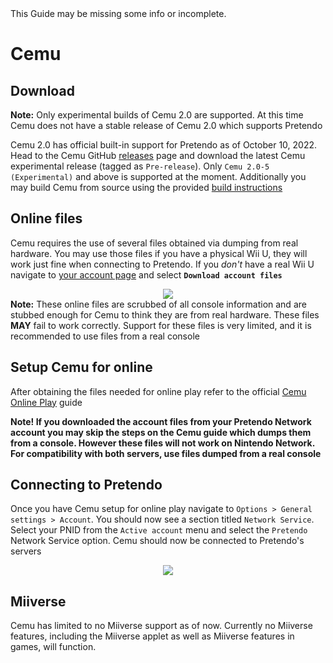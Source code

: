 <div class="tip green">This Guide may be missing some info or incomplete.</div>

# Cemu

## Download
<div class="tip red">
	<strong>Note:</strong>
	Only experimental builds of Cemu 2.0 are supported. At this time Cemu does not have a stable release of Cemu 2.0 which supports Pretendo
</div>

Cemu 2.0 has official built-in support for Pretendo as of October 10, 2022. Head to the Cemu GitHub [releases](https://github.com/cemu-project/Cemu/releases) page and download the latest Cemu experimental release (tagged as `Pre-release`). Only `Cemu 2.0-5 (Experimental)` and above is supported at the moment. Additionally you may build Cemu from source using the provided [build instructions](https://github.com/cemu-project/Cemu/blob/main/BUILD.md)

## Online files
Cemu requires the use of several files obtained via dumping from real hardware. You may use those files if you have a physical Wii U, they will work just fine when connecting to Pretendo. If you _don't_ have a real Wii U navigate to [your account page](/account) and select <strong>`Download account files`</strong>

<center><img src="/assets/images/docs/install/cemu/download-account-files.png"/></center>

<div class="tip red">
	<strong>Note:</strong>
	These online files are scrubbed of all console information and are stubbed enough for Cemu to think they are from real hardware. These files <strong>MAY</strong> fail to work correctly. Support for these files is very limited, and it is recommended to use files from a real console
</div>

## Setup Cemu for online
After obtaining the files needed for online play refer to the official [Cemu Online Play](https://cemu.cfw.guide/online-play.html) guide

<div class="tip">
	<strong>Note! If you downloaded the account files from your Pretendo Network account you may skip the steps on the Cemu guide which dumps them from a console. However these files will not work on Nintendo Network. For compatibility with both servers, use files dumped from a real console</strong>
</div>

## Connecting to Pretendo
Once you have Cemu setup for online play navigate to `Options > General settings > Account`. You should now see a section titled `Network Service`. Select your PNID from the `Active account` menu and select the `Pretendo` Network Service option. Cemu should now be connected to Pretendo's servers

<center><img src="/assets/images/docs/install/cemu/network-services-settings.png"/></center>

## Miiverse
Cemu has limited to no Miiverse support as of now. Currently no Miiverse features, including the Miiverse applet as well as Miiverse features in games, will function.